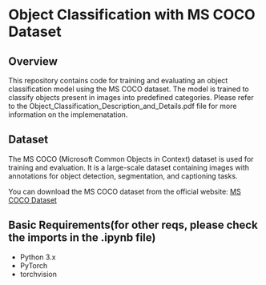 # Object Classification with MS COCO Dataset

## Overview
This repository contains code for training and evaluating an object classification model using the MS COCO dataset. The model is trained to classify objects present in images into predefined categories. Please refer to the Object_Classification_Description_and_Details.pdf file for more information on the implemenatation.

## Dataset
The MS COCO (Microsoft Common Objects in Context) dataset is used for training and evaluation. It is a large-scale dataset containing images with annotations for object detection, segmentation, and captioning tasks.

You can download the MS COCO dataset from the official website: [MS COCO Dataset](https://cocodataset.org/#download)

## Basic Requirements(for other reqs, please check the imports in the .ipynb file)
- Python 3.x
- PyTorch
- torchvision

